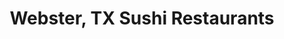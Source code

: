 ---
layout: city
title: Webster, TX Sushi Restaurants
permalink: /texas/webster/
stateAbbr: TX
stateName: Texas
cityName: Webster

---